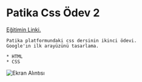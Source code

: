 # Patika Css Ödev 2
[Eğitimin Linki.](https://app.patika.dev/moduller/css)
```
Patika platformundaki css dersinin ikinci ödevi.
Google'ın ilk arayüzünü tasarlama.
```
```
* HTML
* CSS
```
![Ekran Alıntısı](https://user-images.githubusercontent.com/62007900/146996878-c273945e-f9ca-43da-ada0-ea5bb30f6f70.JPG)

